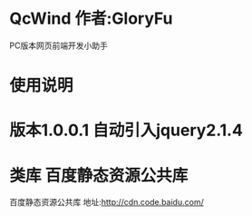 # QcWind  作者:GloryFu
PC版本网页前端开发小助手

# 使用说明
<script type="text/javascript" src="../QcWind.js"></script>


# 版本1.0.0.1 自动引入jquery2.1.4



# 类库 百度静态资源公共库
百度静态资源公共库 地址:http://cdn.code.baidu.com/
